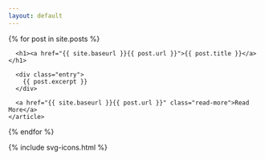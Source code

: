 ```yaml
---
layout: default
---
```

<link rel="stylesheet" type="text/css" href="{{ site.baseurl }}/style.scss" />
<div class="posts">
  {% for post in site.posts %}
    <article class="post">

      <h1><a href="{{ site.baseurl }}{{ post.url }}">{{ post.title }}</a></h1>

      <div class="entry">
        {{ post.excerpt }}
      </div>

      <a href="{{ site.baseurl }}{{ post.url }}" class="read-more">Read More</a>
    </article>
  {% endfor %}
</div>

<div id="footer_wrap" class="outer">
  <div class="container">
    <footer class="inner">
      {% include svg-icons.html %}
    </footer>
  </div>
</div>
